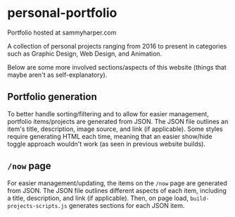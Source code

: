 # personal-portfolio

Portfolio hosted at sammyharper.com

A collection of personal projects ranging from 2016 to present in categories such as Graphic Design, Web Design, and Animation.

Below are some more involved sections/aspects of this website (things that maybe aren't as self-explanatory).

## Portfolio generation

To better handle sorting/filtering and to allow for easier management, portfolio items/projects are generated from JSON. The JSON file outlines an item's title, description, image source, and link (if applicable). Some styles require generating HTML each time, meaning that an easier show/hide toggle approach wouldn't work (as seen in previous website builds).

## `/now` page

For easier management/updating, the items on the `/now` page are generated from JSON. The JSON file outlines different aspects of each item, including a title, description, and link (if applicable). Then, on page load, `build-projects-scripts.js` generates sections for each JSON item.